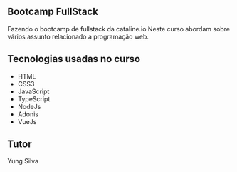 ## Bootcamp FullStack
Fazendo o bootcamp de fullstack da cataline.io
Neste curso abordam sobre vários assunto relacionado a programação web.


## Tecnologias usadas no curso
* HTML
* CSS3
* JavaScript
* TypeScript
* NodeJs
* Adonis
* VueJs


## Tutor
Yung Silva
